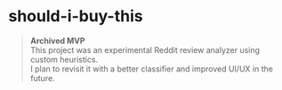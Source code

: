 # should-i-buy-this
> **Archived MVP**  
> This project was an experimental Reddit review analyzer using custom heuristics.  
> I plan to revisit it with a better classifier and improved UI/UX in the future.

